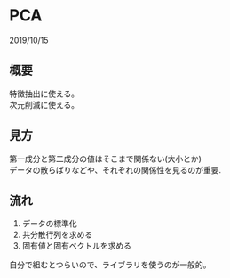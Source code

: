 # PCA
2019/10/15

## 概要
特徴抽出に使える。  
次元削減に使える。

## 見方

第一成分と第二成分の値はそこまで関係ない(大小とか)  
データの散らばりなどや、それぞれの関係性を見るのが重要.

## 流れ

1. データの標準化
1. 共分散行列を求める
1. 固有値と固有ベクトルを求める

自分で組むとつらいので、ライブラリを使うのが一般的。




